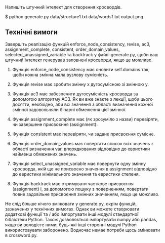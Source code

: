 Напишіть штучний інтелект для створення кросвордів.

$ python generate.py data/structure1.txt data/words1.txt output.png


## Технічні вимоги

Завершіть реалізацію функцій enforce_node_consistency, revise, ac3, assignment_complete, consistent, order_domain_values, selected_unassigned_variable та backtrack у файлі generate.py, щоби ваш штучний інтелект генерував заповнені кросворди, якщо це можливо.

1. Функція enforce_node_consistency має оновити self.domains так, щоби кожна змінна мала вузлову сумісність.
  
2. Функція revise має зробити змінну x дугосумісною зі змінною y.
   
3. Функція ac3 має забезпечити дугосумісність  кросворда за допомогою алгоритму AC3. Як ви вже знаєте з лекції, щоби цього досягти, необхідно, аби всі значення з області визначення кожної змінної задовольняли бінарні обмеження цієї змінної.
   
4. Функція assignment_complete має (як зрозуміло з назви) перевіряти, чи завершене присвоєння (assignment).
   
5. Функція consistent має перевіряти, чи задане присвоєння сумісне.
   
6. Функція order_domain_values має повертати список всіх значень з області визначення var, впорядкованих відповідно до евристики найменш обмежених значень.
   
7. Функція select_unassigned_variable має повернути одну змінну кросворда, якій ще не присвоєно значення в assignment відповідно до евристики мінімального значення та евристики степеня.
   
8. Функція backtrack має отримувати часткове присвоєння (assignment) і, за допомогою пошуку з поверненням, повертати повне задовільне присвоєння змінних значенням, якщо це можливо.

Не слід більше нічого змінювати у generate.py, окрім функцій, зазначених у технічних вимогах. Однак ви можете створювати додаткові функції та / або імпортувати інші модулі стандартної бібліотеки Python. Також дозволяється імпортувати numpy або pandas, якщо ви володієте ними, будь-які інші сторонні модулі Python використовувати заборонено. Водночас немає потреби щось змінювати в crossword.py.
